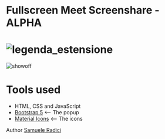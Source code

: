 Fullscreen Meet Screenshare - ALPHA
=======
![legenda_estensione](https://i.imgur.com/FcDL8li.png)
=======
![showoff](https://i.imgur.com/RRPDCRS.gif)

# Tools used #
* HTML, CSS and JavaScript
* [Bootstrap 5](https://getbootstrap.com/docs/5.0/getting-started/introduction/) <-- The popup
* [Material Icons](https://fonts.google.com/icons) <-- The icons



Author [Samuele Radici](https://www.instagram.com/kio.jar/?hl=it)
